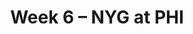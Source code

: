 ---
layout: game
title: Week 6 – NYG at PHI
season: 2014
game_id: 2014_06_NYG_PHI
away_team: NYG
home_team: PHI
---